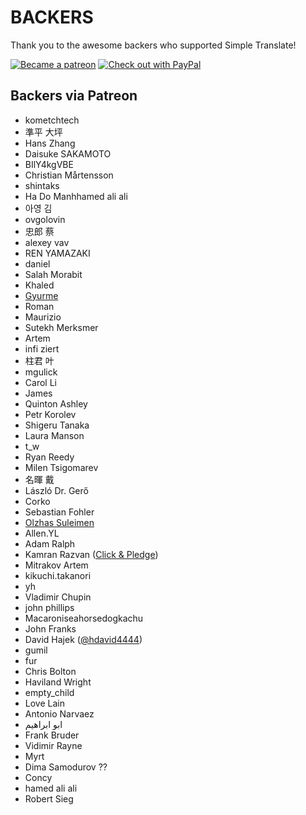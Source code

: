 # BACKERS

Thank you to the awesome backers who supported Simple Translate!

[<img src=https://PayPal.com/paypal.me/adriandeznolt/external/logo/become_a_patron_button.png alt="Became a patreon">](https://www.patreon.com/sienori)
[<img src="other/promotion/badges/paypal.png" alt="Check out with PayPal">](https://www.paypal.me/adriandeznoltExt)

## Backers via Patreon

- kometchtech
- 準平 大坪
- Hans Zhang
- Daisuke SAKAMOTO
- BIlY4kgVBE
- Christian Mårtensson
- shintaks
- Ha Do Manhhamed ali ali
- 아영 김
- ovgolovin
- 忠郎 蔡
- alexey vav
- REN YAMAZAKI
- daniel
- Salah Morabit
- Khaled
- [Gyurme](https://github.com/gpg-dev)
- Roman
- Maurizio
- Sutekh Merksmer
- Artem
- infi ziert
- 柱君 叶
- mgulick
- Carol Li
- James
- Quinton Ashley
- Petr Korolev
- Shigeru Tanaka
- Laura Manson
- t_w
- Ryan Reedy
- Milen Tsigomarev
- 名暉 戴
- László Dr. Gerő
- Corko
- Sebastian Fohler
- [Olzhas Suleimen](https://github.com/ykmnkmi)
- Allen.YL
- Adam Ralph
- Kamran Razvan ([Click & Pledge](https://clickandpledge.com/))
- Mitrakov Artem
- kikuchi.takanori
- yh
- Vladimir Chupin
- john phillips
- Macaroniseahorsedogkachu
- John Franks
- David Hajek ([@hdavid4444](https://mobile.twitter.com/hdavid4444))
- gumil
- fur
- Chris Bolton
- Haviland Wright
- empty_child
- Love Lain
- Antonio Narvaez
- ابو ابراهيم
- Frank Bruder
- Vidimir Rayne
- Myrt
- Dima Samodurov ??
- Concy
- hamed ali ali
- Robert Sieg
